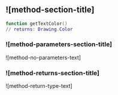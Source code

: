 ## ![method-section-title]


```lua
function getTextColor()
// returns: Drawing.Color
```


### ![method-parameters-section-title]

![method-no-parameters-text]

### ![method-returns-section-title]

![method-return-type-text]

